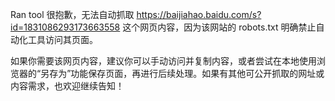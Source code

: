 
Ran tool
很抱歉，无法自动抓取 https://baijiahao.baidu.com/s?id=1831086293173663558 这个网页内容，因为该网站的 robots.txt 明确禁止自动化工具访问其页面。

如果你需要该网页内容，建议你可以手动访问并复制内容，或者尝试在本地使用浏览器的“另存为”功能保存页面，再进行后续处理。如果有其他可公开抓取的网址或内容需求，也欢迎继续告知！
